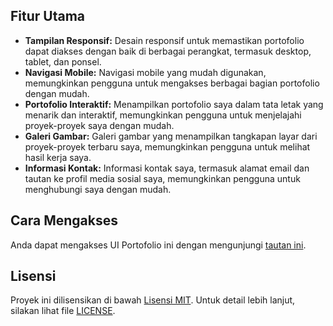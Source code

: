 

## Fitur Utama

- **Tampilan Responsif:** Desain responsif untuk memastikan portofolio dapat diakses dengan baik di berbagai perangkat, termasuk desktop, tablet, dan ponsel.
- **Navigasi Mobile:** Navigasi mobile yang mudah digunakan, memungkinkan pengguna untuk mengakses berbagai bagian portofolio dengan mudah.
- **Portofolio Interaktif:** Menampilkan portofolio saya dalam tata letak yang menarik dan interaktif, memungkinkan pengguna untuk menjelajahi proyek-proyek saya dengan mudah.
- **Galeri Gambar:** Galeri gambar yang menampilkan tangkapan layar dari proyek-proyek terbaru saya, memungkinkan pengguna untuk melihat hasil kerja saya.
- **Informasi Kontak:** Informasi kontak saya, termasuk alamat email dan tautan ke profil media sosial saya, memungkinkan pengguna untuk menghubungi saya dengan mudah.

## Cara Mengakses

Anda dapat mengakses UI Portofolio ini dengan mengunjungi [tautan ini]([(https://muhsalfazi.my.id/)).

## Lisensi

Proyek ini dilisensikan di bawah [Lisensi MIT](LICENSE). Untuk detail lebih lanjut, silakan lihat file [LICENSE](LICENSE).
